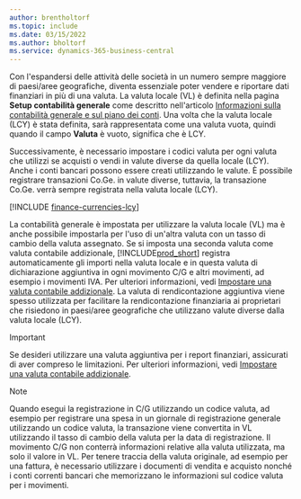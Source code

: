 ```yaml
---
author: brentholtorf
ms.topic: include
ms.date: 03/15/2022
ms.author: bholtorf
ms.service: dynamics-365-business-central
---
```

Con l'espandersi delle attività delle società in un numero sempre maggiore di paesi/aree geografiche, diventa essenziale poter vendere e riportare dati finanziari in più di una valuta. La valuta locale (VL) è definita nella pagina **Setup contabilità generale** come descritto nell'articolo [Informazioni sulla contabilità generale e sul piano dei conti](../finance-general-ledger.md). Una volta che la valuta locale (LCY) è stata definita, sarà rappresentata come una valuta vuota, quindi quando il campo **Valuta** è vuoto, significa che è LCY.  

Successivamente, è necessario impostare i codici valuta per ogni valuta che utilizzi se acquisti o vendi in valute diverse da quella locale (LCY). Anche i conti bancari possono essere creati utilizzando le valute. È possibile registrare transazioni Co.Ge. in valute diverse, tuttavia, la transazione Co.Ge. verrà sempre registrata nella valuta locale (LCY).

[!INCLUDE [finance-currencies-lcy](finance-currencies-lcy-note.md)]

La contabilità generale è impostata per utilizzare la valuta locale (VL) ma è anche possibile impostarla per l'uso di un'altra valuta con un tasso di cambio della valuta assegnato. Se si imposta una seconda valuta come valuta contabile addizionale, [!INCLUDE[prod_short](prod_short.md)] registra automaticamente gli importi nella valuta locale e in questa valuta di dichiarazione aggiuntiva in ogni movimento C/G e altri movimenti, ad esempio i movimenti IVA. Per ulteriori informazioni, vedi [Impostare una valuta contabile addizionale](../finance-how-setup-additional-currencies.md). La valuta di rendicontazione aggiuntiva viene spesso utilizzata per facilitare la rendicontazione finanziaria ai proprietari che risiedono in paesi/aree geografiche che utilizzano valute diverse dalla valuta locale (LCY).  

> [!IMPORTANT]
> Se desideri utilizzare una valuta aggiuntiva per i report finanziari, assicurati di aver compreso le limitazioni. Per ulteriori informazioni, vedi [Impostare una valuta contabile addizionale](../finance-how-setup-additional-currencies.md).

> [!NOTE]  
> Quando esegui la registrazione in C/G utilizzando un codice valuta, ad esempio per registrare una spesa in un giornale di registrazione generale utilizzando un codice valuta, la transazione viene convertita in VL utilizzando il tasso di cambio della valuta per la data di registrazione. Il movimento C/G non conterrà informazioni relative alla valuta utilizzata, ma solo il valore in VL. Per tenere traccia della valuta originale, ad esempio per una fattura, è necessario utilizzare i documenti di vendita e acquisto nonché i conti correnti bancari che memorizzano le informazioni sul codice valuta per i movimenti.
